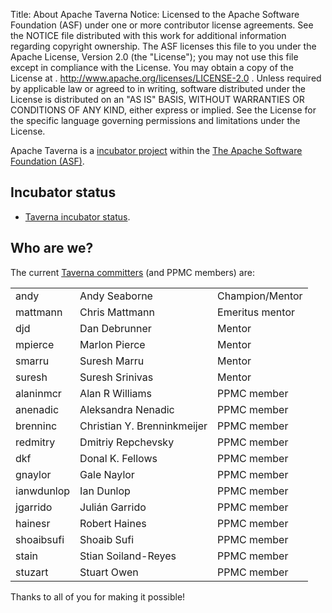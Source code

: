Title: About Apache Taverna
Notice:    Licensed to the Apache Software Foundation (ASF) under one
           or more contributor license agreements.  See the NOTICE file
           distributed with this work for additional information
           regarding copyright ownership.  The ASF licenses this file
           to you under the Apache License, Version 2.0 (the
           "License"); you may not use this file except in compliance
           with the License.  You may obtain a copy of the License at
           .
             http://www.apache.org/licenses/LICENSE-2.0
           .
           Unless required by applicable law or agreed to in writing,
           software distributed under the License is distributed on an
           "AS IS" BASIS, WITHOUT WARRANTIES OR CONDITIONS OF ANY
           KIND, either express or implied.  See the License for the
           specific language governing permissions and limitations
           under the License.

Apache Taverna is a [incubator project](http://incubator.apache.org/) within the
[The Apache Software Foundation (ASF)](http://www.apache.org/).

## Incubator status

* [Taverna incubator status](http://incubator.apache.org/projects/taverna.html).


## Who are we?

The current [Taverna committers](http://people.apache.org/committers-by-project.html#taverna) (and
PPMC members) are:

</style>
<table class="table table-striped">
<thead>
</thead>
<tbody>
  <tr><td>andy</td><td>Andy Seaborne</td> <td>Champion/Mentor</td></tr>
  <tr><td>mattmann</td><td>Chris Mattmann</td> <td>Emeritus mentor</td></tr>
  <tr><td>djd</td><td>Dan Debrunner</td> <td>Mentor</td></tr>
  <tr><td>mpierce</td><td>Marlon Pierce</td> <td>Mentor</td></tr>
  <tr><td>smarru</td><td>Suresh Marru</td> <td>Mentor</td></tr>
  <tr><td>suresh</td><td>Suresh Srinivas</td> <td>Mentor</td></tr>
  <tr><td>alaninmcr</td><td>Alan R Williams</td> <td>PPMC member</td></tr>
	<tr><td>anenadic</td><td>Aleksandra Nenadic</td> <td>PPMC member</td></tr>
	<tr><td>brenninc</td><td>Christian Y. Brenninkmeijer</td> <td>PPMC member</td></tr>
	<tr><td>redmitry</td><td>Dmitriy Repchevsky</td> <td>PPMC member</td></tr>
	<tr><td>dkf</td><td>Donal K. Fellows</td> <td>PPMC member</td></tr>
  <tr><td>gnaylor</td><td>Gale Naylor</td> <td>PPMC member</td></tr>
	<tr><td>ianwdunlop</td><td>Ian Dunlop</td> <td>PPMC member</td></tr>
	<tr><td>jgarrido</td><td>Julián Garrido</td> <td>PPMC member</td></tr>
	<tr><td>hainesr</td><td>Robert Haines</td> <td>PPMC member</td></tr>
	<tr><td>shoaibsufi</td><td>Shoaib Sufi</td> <td>PPMC member</td></tr>
	<tr><td>stain</td><td>Stian Soiland-Reyes</td> <td>PPMC member</td></tr>
	<tr><td>stuzart</td><td>Stuart Owen</td> <td>PPMC member</td></tr>
</tbody>
</table>
<p class="lead">Thanks to all of you for making it possible!</p>
